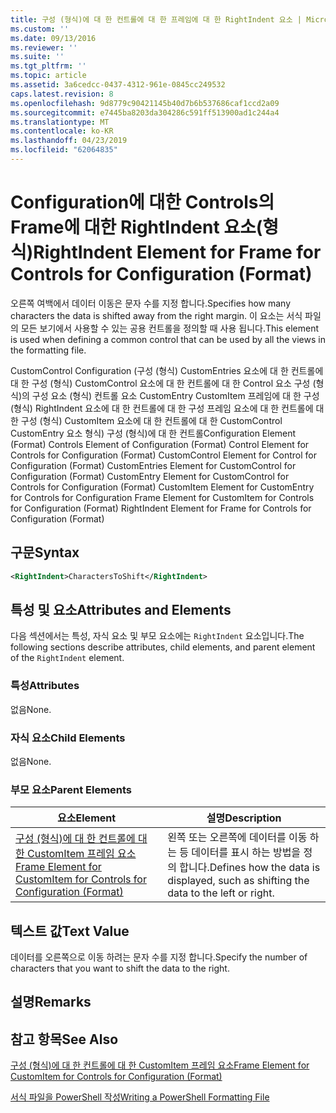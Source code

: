 ```yaml
---
title: 구성 (형식)에 대 한 컨트롤에 대 한 프레임에 대 한 RightIndent 요소 | Microsoft Docs
ms.custom: ''
ms.date: 09/13/2016
ms.reviewer: ''
ms.suite: ''
ms.tgt_pltfrm: ''
ms.topic: article
ms.assetid: 3a6cedcc-0437-4312-961e-0845cc249532
caps.latest.revision: 8
ms.openlocfilehash: 9d8779c90421145b40d7b6b537686caf1ccd2a09
ms.sourcegitcommit: e7445ba8203da304286c591ff513900ad1c244a4
ms.translationtype: MT
ms.contentlocale: ko-KR
ms.lasthandoff: 04/23/2019
ms.locfileid: "62064835"
---
```

# <a name="rightindent-element-for-frame-for-controls-for-configuration-format"></a><span data-ttu-id="bee4d-102">Configuration에 대한 Controls의 Frame에 대한 RightIndent 요소(형식)</span><span class="sxs-lookup"><span data-stu-id="bee4d-102">RightIndent Element for Frame for Controls for Configuration (Format)</span></span>

<span data-ttu-id="bee4d-103">오른쪽 여백에서 데이터 이동은 문자 수를 지정 합니다.</span><span class="sxs-lookup"><span data-stu-id="bee4d-103">Specifies how many characters the data is shifted away from the right margin.</span></span> <span data-ttu-id="bee4d-104">이 요소는 서식 파일의 모든 보기에서 사용할 수 있는 공용 컨트롤을 정의할 때 사용 됩니다.</span><span class="sxs-lookup"><span data-stu-id="bee4d-104">This element is used when defining a common control that can be used by all the views in the formatting file.</span></span>

<span data-ttu-id="bee4d-105">CustomControl Configuration (구성 (형식) CustomEntries 요소에 대 한 컨트롤에 대 한 구성 (형식) CustomControl 요소에 대 한 컨트롤에 대 한 Control 요소 구성 (형식)의 구성 요소 (형식) 컨트롤 요소 CustomEntry CustomItem 프레임에 대 한 구성 (형식) RightIndent 요소에 대 한 컨트롤에 대 한 구성 프레임 요소에 대 한 컨트롤에 대 한 구성 (형식) CustomItem 요소에 대 한 컨트롤에 대 한 CustomControl CustomEntry 요소 형식) 구성 (형식)에 대 한 컨트롤</span><span class="sxs-lookup"><span data-stu-id="bee4d-105">Configuration Element (Format) Controls Element of Configuration (Format) Control Element for Controls for Configuration (Format) CustomControl Element for Control for Configuration (Format) CustomEntries Element for CustomControl for Configuration (Format) CustomEntry Element for CustomControl for Controls for Configuration (Format) CustomItem Element for CustomEntry for Controls for Configuration Frame Element for CustomItem for Controls for Configuration (Format) RightIndent Element for Frame for Controls for Configuration (Format)</span></span>

## <a name="syntax"></a><span data-ttu-id="bee4d-106">구문</span><span class="sxs-lookup"><span data-stu-id="bee4d-106">Syntax</span></span>

```xml
<RightIndent>CharactersToShift</RightIndent>
```

## <a name="attributes-and-elements"></a><span data-ttu-id="bee4d-107">특성 및 요소</span><span class="sxs-lookup"><span data-stu-id="bee4d-107">Attributes and Elements</span></span>

<span data-ttu-id="bee4d-108">다음 섹션에서는 특성, 자식 요소 및 부모 요소에는 `RightIndent` 요소입니다.</span><span class="sxs-lookup"><span data-stu-id="bee4d-108">The following sections describe attributes, child elements, and parent element of the `RightIndent` element.</span></span>

### <a name="attributes"></a><span data-ttu-id="bee4d-109">특성</span><span class="sxs-lookup"><span data-stu-id="bee4d-109">Attributes</span></span>

<span data-ttu-id="bee4d-110">없음</span><span class="sxs-lookup"><span data-stu-id="bee4d-110">None.</span></span>

### <a name="child-elements"></a><span data-ttu-id="bee4d-111">자식 요소</span><span class="sxs-lookup"><span data-stu-id="bee4d-111">Child Elements</span></span>

<span data-ttu-id="bee4d-112">없음</span><span class="sxs-lookup"><span data-stu-id="bee4d-112">None.</span></span>

### <a name="parent-elements"></a><span data-ttu-id="bee4d-113">부모 요소</span><span class="sxs-lookup"><span data-stu-id="bee4d-113">Parent Elements</span></span>

|<span data-ttu-id="bee4d-114">요소</span><span class="sxs-lookup"><span data-stu-id="bee4d-114">Element</span></span>|<span data-ttu-id="bee4d-115">설명</span><span class="sxs-lookup"><span data-stu-id="bee4d-115">Description</span></span>|
|-------------|-----------------|
|[<span data-ttu-id="bee4d-116">구성 (형식)에 대 한 컨트롤에 대 한 CustomItem 프레임 요소</span><span class="sxs-lookup"><span data-stu-id="bee4d-116">Frame Element for CustomItem for Controls for Configuration (Format)</span></span>](./frame-element-for-customitem-for-controls-for-configuration-format.md)|<span data-ttu-id="bee4d-117">왼쪽 또는 오른쪽에 데이터를 이동 하는 등 데이터를 표시 하는 방법을 정의 합니다.</span><span class="sxs-lookup"><span data-stu-id="bee4d-117">Defines how the data is displayed, such as shifting the data to the left or right.</span></span>|

## <a name="text-value"></a><span data-ttu-id="bee4d-118">텍스트 값</span><span class="sxs-lookup"><span data-stu-id="bee4d-118">Text Value</span></span>

<span data-ttu-id="bee4d-119">데이터를 오른쪽으로 이동 하려는 문자 수를 지정 합니다.</span><span class="sxs-lookup"><span data-stu-id="bee4d-119">Specify the number of characters that you want to shift the data to the right.</span></span>

## <a name="remarks"></a><span data-ttu-id="bee4d-120">설명</span><span class="sxs-lookup"><span data-stu-id="bee4d-120">Remarks</span></span>

## <a name="see-also"></a><span data-ttu-id="bee4d-121">참고 항목</span><span class="sxs-lookup"><span data-stu-id="bee4d-121">See Also</span></span>

[<span data-ttu-id="bee4d-122">구성 (형식)에 대 한 컨트롤에 대 한 CustomItem 프레임 요소</span><span class="sxs-lookup"><span data-stu-id="bee4d-122">Frame Element for CustomItem for Controls for Configuration (Format)</span></span>](./frame-element-for-customitem-for-controls-for-configuration-format.md)

[<span data-ttu-id="bee4d-123">서식 파일을 PowerShell 작성</span><span class="sxs-lookup"><span data-stu-id="bee4d-123">Writing a PowerShell Formatting File</span></span>](./writing-a-powershell-formatting-file.md)
